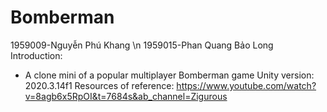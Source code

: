 # Bomberman
1959009-Nguyễn Phú Khang \n
1959015-Phan Quang Bảo Long
Introduction:
- A clone mini of a popular multiplayer Bomberman game
Unity version: 2020.3.14f1
Resources of reference: https://www.youtube.com/watch?v=8agb6x5RpOI&t=7684s&ab_channel=Zigurous

